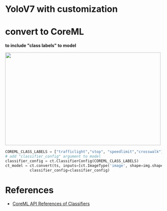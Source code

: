 # YoloV7 with customization












# convert to CoreML 

<b>to include "class labels" to model</b>

<img src="https://user-images.githubusercontent.com/48679574/200152880-9e9d5557-b2d6-4418-8774-63e96d02dd45.png" width="500" height="300"/>


```python
COREML_CLASS_LABELS = ["trafficlight","stop", "speedlimit","crosswalk"]
# add "classifier_config" argument to model
classifier_config = ct.ClassifierConfig(COREML_CLASS_LABELS)
ct_model = ct.convert(ts, inputs=[ct.ImageType('image', shape=img.shape, scale=1 / 255.0, bias=[0, 0, 0])], 
           classifier_config=classifier_config)
```



# References
- [CoreML API References of Classifiers](https://coremltools.readme.io/docs/classifiers)

